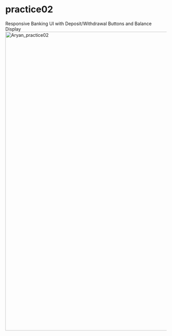 # practice02
Responsive Banking UI with Deposit/Withdrawal Buttons and Balance Display
<img width="1919" height="935" alt="Aryan_practice02" src="https://github.com/user-attachments/assets/601b7409-0b85-4f7d-bc7a-f9294474a26a" />
